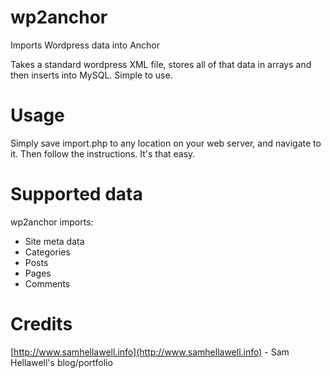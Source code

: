 wp2anchor
======

Imports Wordpress data into Anchor

Takes a standard wordpress XML file, stores all of that data in arrays and then inserts into MySQL. Simple to use.

Usage
=====

Simply save import.php to any location on your web server, and navigate to it. Then follow the instructions. It's that easy.

Supported data
=====

wp2anchor imports:

*	Site meta data
*	Categories
*	Posts
*	Pages
*	Comments


Credits
=======

[http://www.samhellawell.info](http://www.samhellawell.info) - Sam Hellawell's blog/portfolio
